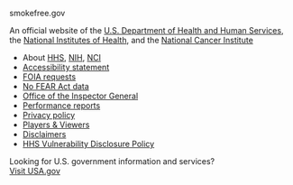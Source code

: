 <div class="usa-identifier">
  <section
    class="usa-identifier__section usa-identifier__section--masthead"
    aria-label="Agency identifier,"
  >
    <div class="usa-identifier__container">
      <section
        class="usa-identifier__identity"
        aria-label="Agency description,"
      >
        <p class="usa-identifier__identity-domain">smokefree.gov</p>
        <p class="usa-identifier__identity-disclaimer">
          <span aria-hidden="true">An </span>official website of the
          <a href="https://www.hhs.gov/" class="no-icon">U.S. Department of Health and Human Services</a>,
          the <a href="https://www.nih.gov/" class="no-icon">National Institutes of Health</a>,
          and the <a href="https://www.cancer.gov/" class="no-icon">National Cancer Institute</a>
        </p>
      </section>
    </div>
  </section>
  <nav
    class="usa-identifier__section usa-identifier__section--required-links"
    aria-label="Important links,"
  >
    <div class="usa-identifier__container">
      <ul class="usa-identifier__required-links-list">
        <li class="usa-identifier__required-links-item">
          About <a
            href="https://www.hhs.gov/about/index.html"
            class="usa-identifier__required-link usa-link no-icon"
            >HHS</a
          >, <a
            href="https://www.nih.gov/about-nih"
            class="usa-identifier__required-link usa-link no-icon"
            >NIH</a
          >, <a
            href="https://www.cancer.gov/about-nci"
            class="usa-identifier__required-link usa-link no-icon"
            >NCI</a
          >
        </li>
        <li class="usa-identifier__required-links-item">
          <a href="https://smokefree.gov/accessibility" class="usa-identifier__required-link usa-link no-icon"
            >Accessibility statement</a
          >
        </li>
        <li class="usa-identifier__required-links-item">
          <a href="https://www.cancer.gov/policies/foia" class="usa-identifier__required-link usa-link no-icon"
            >FOIA requests</a
          >
        </li>
        <li class="usa-identifier__required-links-item">
          <a href="https://www.hhs.gov/about/agencies/asa/eeo/no-fear-act/index.html" class="usa-identifier__required-link usa-link no-icon"
            >No FEAR Act data</a
          >
        </li>
        <li class="usa-identifier__required-links-item">
          <a href="https://oig.hhs.gov/" class="usa-identifier__required-link usa-link no-icon"
            >Office of the Inspector General</a
          >
        </li>
        <li class="usa-identifier__required-links-item">
          <a href="" class="usa-identifier__required-link usa-link no-icon"
            >Performance reports</a
          >
        </li>
        <li class="usa-identifier__required-links-item">
          <a href="https://smokefree.gov/privacy-policy" class="usa-identifier__required-link usa-link no-icon"
            >Privacy policy</a
          >
        </li>
        <li class="usa-identifier__required-links-item">
          <a href="https://www.hhs.gov/web/policies-and-standards/hhs-web-policies/plugins/index.html" class="usa-identifier__required-link usa-link no-icon"
            >Players & Viewers</a
          >
        </li>
        <li class="usa-identifier__required-links-item">
          <a href="https://smokefree.gov/disclaimer" class="usa-identifier__required-link usa-link no-icon"
            >Disclaimers</a
          >
        </li>
        <li class="usa-identifier__required-links-item">
          <a href="https://www.hhs.gov/vulnerability-disclosure-policy/index.html?cid=eb_govdel" class="usa-identifier__required-link usa-link no-icon"
            >HHS Vulnerability Disclosure Policy</a
          >
        </li>
      </ul>
    </div>
  </nav>
  <section
    class="usa-identifier__section usa-identifier__section--usagov"
    aria-label="U.S. government information and services,"
  >
    <div class="usa-identifier__container">
      <div class="usa-identifier__usagov-description">
        Looking for U.S. government information and services?
      </div>
      <a href="https://www.usa.gov/" class="usa-link no-icon">Visit USA.gov</a>
    </div>
  </section>
</div>
